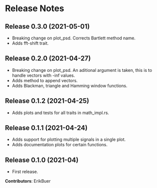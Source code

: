 # Release Notes

## Release 0.3.0 (2021-05-01)

- Breaking change on plot_psd. Corrects Bartlett method name.
- Adds fft-shift trait.

## Release 0.2.0 (2021-04-27)

- Breaking change on plot_psd. An aditional argument is taken, this is to handle vectors with -inf values.
- Adds method to append vectors.
- Adds Blackman, triangle and Hamming window functions.

## Release 0.1.2 (2021-04-25)

- Adds plots and tests for all traits in math_impl.rs.

## Release 0.1.1 (2021-04-24)

- Adds support for plotting multiple signals in a single plot.
- Adds documentation plots for certain functions.

## Release 0.1.0 (2021-04)

- First release.

**Contributors**: ErikBuer
